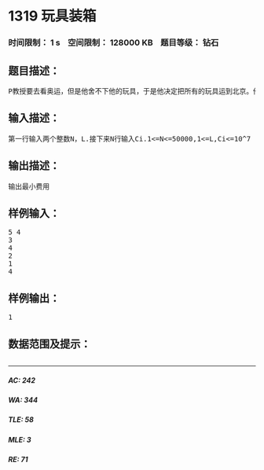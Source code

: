 # 1319 玩具装箱   
### 时间限制： 1 s&nbsp;&nbsp;&nbsp;&nbsp;空间限制： 128000 KB&nbsp;&nbsp;&nbsp;&nbsp;题目等级： 钻石  
## 题目描述：  

<pre>
P教授要去看奥运，但是他舍不下他的玩具，于是他决定把所有的玩具运到北京。他使用自己的压缩器进行压缩，其可以将任意物品变成一堆，再放到一种特殊的一维容器中。P教授有编号为1...N的N件玩具，第i件玩具经过压缩后变成一维长度为Ci.为了方便整理，P教授要求在一个一维容器中的玩具编号是连续的。同时如果一个一维容器中有多个玩具，那么两件玩具之间要加入一个单位长度的填充物，形式地说如果将第i件玩具到第j个玩具放到一个容器中，那么容器的长度将为 x=j-i+Sigma(Ck) i<=K<=j 制作容器的费用与容器的长度有关，根据教授研究，如果容器长度为x,其制作费用为(X-L)^2.其中L是一个 常量。P教授不关心容器的数目，他可以制作出任意长度的容器，甚至超过L。但他希望费用最小.
</pre>
  
  
## 输入描述：  

<pre>
第一行输入两个整数N，L.接下来N行输入Ci.1<=N<=50000,1<=L,Ci<=10^7
</pre>
  
  
## 输出描述：  

<pre>
输出最小费用
</pre>
  
  
## 样例输入：  

<pre>
5 4  
3  
4  
2  
1  
4
</pre>
  
  
## 样例输出：  

<pre>
1
</pre>
  
  
## 数据范围及提示：  

<pre>
</pre>
  
  
***  

##### AC: 242  
##### WA: 344  
##### TLE: 58  
##### MLE: 3  
##### RE: 71  
